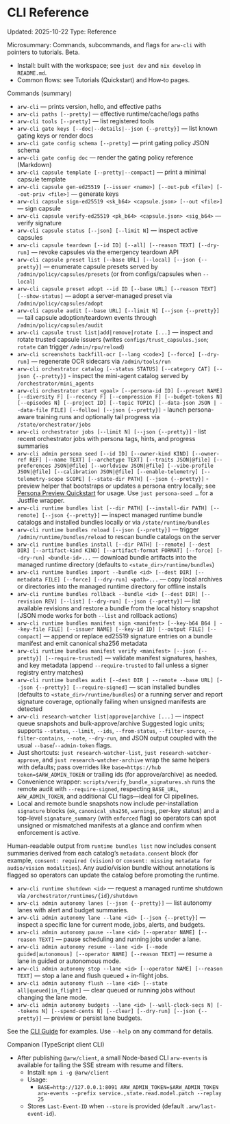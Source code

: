 # CLI Reference
Updated: 2025-10-22
Type: Reference

Microsummary: Commands, subcommands, and flags for `arw-cli` with pointers to tutorials. Beta.

- Install: built with the workspace; see `just dev` and `nix develop` in `README.md`.
- Common flows: see Tutorials (Quickstart) and How‑to pages.

Commands (summary)
- `arw-cli` — prints version, hello, and effective paths
- `arw-cli paths [--pretty]` — effective runtime/cache/logs paths
- `arw-cli tools [--pretty]` — list registered tools
- `arw-cli gate keys [--doc|--details|--json {--pretty}]` — list known gating keys or render docs
- `arw-cli gate config schema [--pretty]` — print gating policy JSON schema
- `arw-cli gate config doc` — render the gating policy reference (Markdown)
- `arw-cli capsule template [--pretty|--compact]` — print a minimal capsule template
- `arw-cli capsule gen-ed25519 [--issuer <name>] [--out-pub <file>] [--out-priv <file>]` — generate keys
- `arw-cli capsule sign-ed25519 <sk_b64> <capsule.json> [--out <file>]` — sign capsule
- `arw-cli capsule verify-ed25519 <pk_b64> <capsule.json> <sig_b64>` — verify signature
- `arw-cli capsule status [--json] [--limit N]` — inspect active capsules
- `arw-cli capsule teardown [--id ID] [--all] [--reason TEXT] [--dry-run]` — revoke capsules via the emergency teardown API
- `arw-cli capsule preset list [--base URL] [--local] [--json {--pretty}]` — enumerate capsule presets served by `/admin/policy/capsules/presets` (or from configs/capsules when `--local`)
- `arw-cli capsule preset adopt --id ID [--base URL] [--reason TEXT] [--show-status]` — adopt a server-managed preset via `/admin/policy/capsules/adopt`
- `arw-cli capsule audit [--base URL] [--limit N] [--json {--pretty}]` — tail capsule adoption/teardown events through `/admin/policy/capsules/audit`
- `arw-cli capsule trust list|add|remove|rotate [...]` — inspect and rotate trusted capsule issuers (writes `configs/trust_capsules.json`; `rotate` can trigger `/admin/rpu/reload`)
- `arw-cli screenshots backfill-ocr [--lang <code>] [--force] [--dry-run]` — regenerate OCR sidecars via `/admin/tools/run`
- `arw-cli orchestrator catalog [--status STATUS] [--category CAT] [--json {--pretty}]` - inspect the mini-agent catalog served by `/orchestrator/mini_agents`
- `arw-cli orchestrator start <goal> [--persona-id ID] [--preset NAME] [--diversity F] [--recency F] [--compression F] [--budget-tokens N] [--episodes N] [--project ID] [--topic TOPIC] [--data-json JSON | --data-file FILE] [--follow] [--json {--pretty}]` - launch persona-aware training runs and optionally tail progress via `/state/orchestrator/jobs`
- `arw-cli orchestrator jobs [--limit N] [--json {--pretty}]` - list recent orchestrator jobs with persona tags, hints, and progress summaries
- `arw-cli admin persona seed [--id ID] [--owner-kind KIND] [--owner-ref REF] [--name TEXT] [--archetype TEXT] [--traits JSON|@file] [--preferences JSON|@file] [--worldview JSON|@file] [--vibe-profile JSON|@file] [--calibration JSON|@file] [--enable-telemetry] [--telemetry-scope SCOPE] [--state-dir PATH] [--json {--pretty}]` - preview helper that bootstraps or updates a persona entry locally; see [Persona Preview Quickstart](../guide/persona_quickstart.md) for usage. Use `just persona-seed …` for a Justfile wrapper.
- `arw-cli runtime bundles list [--dir PATH] [--install-dir PATH] [--remote] [--json {--pretty}]` — inspect managed runtime bundle catalogs and installed bundles locally or via `/state/runtime/bundles`
- `arw-cli runtime bundles reload [--json {--pretty}]` — trigger `/admin/runtime/bundles/reload` to rescan bundle catalogs on the server
- `arw-cli runtime bundles install [--dir PATH] [--remote] [--dest DIR] [--artifact-kind KIND] [--artifact-format FORMAT] [--force] [--dry-run] <bundle-id>...` — download bundle artifacts into the managed runtime directory (defaults to `<state_dir>/runtime/bundles`)
- `arw-cli runtime bundles import --bundle <id> [--dest DIR] [--metadata FILE] [--force] [--dry-run] <path>...` — copy local archives or directories into the managed runtime directory for offline installs
- `arw-cli runtime bundles rollback --bundle <id> [--dest DIR] [--revision REV] [--list] [--dry-run] [--json {--pretty}]` — list available revisions and restore a bundle from the local history snapshot (JSON mode works for both `--list` and rollback actions)
- `arw-cli runtime bundles manifest sign <manifest> [--key-b64 B64 | --key-file FILE] [--issuer NAME] [--key-id ID] [--output FILE] [--compact]` — append or replace ed25519 signature entries on a bundle manifest and emit canonical sha256 metadata
- `arw-cli runtime bundles manifest verify <manifest> [--json {--pretty}] [--require-trusted]` — validate manifest signatures, hashes, and key metadata (append `--require-trusted` to fail unless a signer registry entry matches)
- `arw-cli runtime bundles audit [--dest DIR | --remote --base URL] [--json {--pretty}] [--require-signed]` — scan installed bundles (defaults to `<state_dir>/runtime/bundles`) or a running server and report signature coverage, optionally failing when unsigned manifests are detected
- `arw-cli research-watcher list|approve|archive [...]` — inspect queue snapshots and bulk-approve/archive Suggested logic units; supports `--status`, `--limit`, `--ids`, `--from-status`, `--filter-source`, `--filter-contains`, `--note`, `--dry-run`, and JSON output coupled with the usual `--base`/`--admin-token` flags.
- Just shortcuts: `just research-watcher-list`, `just research-watcher-approve`, and `just research-watcher-archive` wrap the same helpers with defaults; pass overrides like `base=https://hub token=$ARW_ADMIN_TOKEN` or trailing ids (for approve/archive) as needed.
- Convenience wrapper: `scripts/verify_bundle_signatures.sh` runs the remote audit with `--require-signed`, respecting `BASE_URL`, `ARW_ADMIN_TOKEN`, and additional CLI flags—ideal for CI pipelines.
- Local and remote bundle snapshots now include per-installation `signature` blocks (`ok`, `canonical_sha256`, `warnings`, per-key status) and a top-level `signature_summary` (with `enforced` flag) so operators can spot unsigned or mismatched manifests at a glance and confirm when enforcement is active.

Human-readable output from `runtime bundles list` now includes consent summaries derived from each catalog’s `metadata.consent` block (for example, `consent: required (vision)` or `consent: missing metadata for audio/vision modalities`). Any audio/vision bundle without annotations is flagged so operators can update the catalog before promoting the runtime.
- `arw-cli runtime shutdown <id>` — request a managed runtime shutdown via `/orchestrator/runtimes/{id}/shutdown`
- `arw-cli admin autonomy lanes [--json {--pretty}]` — list autonomy lanes with alert and budget summaries.
- `arw-cli admin autonomy lane --lane <id> [--json {--pretty}]` — inspect a specific lane for current mode, jobs, alerts, and budgets.
- `arw-cli admin autonomy pause --lane <id> [--operator NAME] [--reason TEXT]` — pause scheduling and running jobs under a lane.
- `arw-cli admin autonomy resume --lane <id> [--mode guided|autonomous] [--operator NAME] [--reason TEXT]` — resume a lane in guided or autonomous mode.
- `arw-cli admin autonomy stop --lane <id> [--operator NAME] [--reason TEXT]` — stop a lane and flush queued + in-flight jobs.
- `arw-cli admin autonomy flush --lane <id> [--state all|queued|in_flight]` — clear queued or running jobs without changing the lane mode.
- `arw-cli admin autonomy budgets --lane <id> [--wall-clock-secs N] [--tokens N] [--spend-cents N] [--clear] [--dry-run] [--json {--pretty}]` — preview or persist lane budgets.

See the [CLI Guide](../guide/cli.md) for examples. Use `--help` on any command for details.

Companion (TypeScript client CLI)
- After publishing `@arw/client`, a small Node-based CLI `arw-events` is available for tailing the SSE stream with resume and filters.
  - Install: `npm i -g @arw/client`
  - Usage:
    - `BASE=http://127.0.0.1:8091 ARW_ADMIN_TOKEN=$ARW_ADMIN_TOKEN arw-events --prefix service.,state.read.model.patch --replay 25`
  - Stores `Last-Event-ID` when `--store` is provided (default `.arw/last-event-id`).
